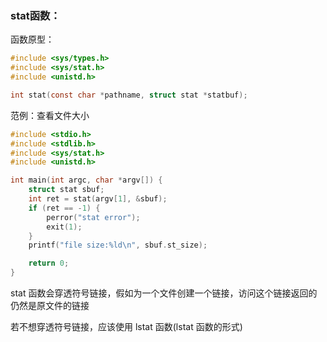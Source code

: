 ### stat函数：

函数原型：

```c
#include <sys/types.h>
#include <sys/stat.h>
#include <unistd.h>

int stat(const char *pathname, struct stat *statbuf);
```

范例：查看文件大小

```c
#include <stdio.h>
#include <stdlib.h>
#include <sys/stat.h>
#include <unistd.h>

int main(int argc, char *argv[]) {
	struct stat sbuf;
	int ret = stat(argv[1], &sbuf);
	if (ret == -1) {
		perror("stat error");
		exit(1);
	}
	printf("file size:%ld\n", sbuf.st_size);

	return 0;
}
```

stat 函数会穿透符号链接，假如为一个文件创建一个链接，访问这个链接返回的仍然是原文件的链接

若不想穿透符号链接，应该使用 lstat 函数(lstat 函数的形式)

